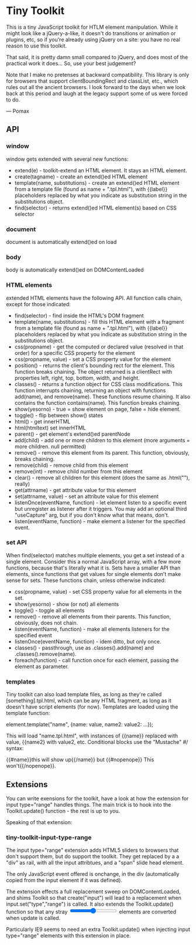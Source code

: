 Tiny Toolkit
============

This is a tiny JavaScript toolkit for HTLM element manipulation.
While it might look like a jQuery-a-like, it doesn't do transitions
or animation or plugins, etc, so if you're already using jQuery
on a site: you have no real reason to use this toolkit.

That said, it is pretty damn small compared to jQuery, and does 
most of the practical work it does... So, use your best judgement?

Note that I make no pretenses at backward compatibility.
This library is only for browsers that support clientBoundingRect
and classList, etc., which rules out all the ancient browsers. I
look forward to the days when we look back at this period and
laugh at the legacy support some of us were forced to do.

— Pomax

API
---

### window

window gets extended with several new functions:

  * extend(e) - toolkit-extend an HTML element. It stays an HTML element.
  * create(tagname) - create an extend()ed HTML element
  * template(name, substitutions) - create an extend()ed HTML element from
                                   a template file (found as name + ".tpl.html"),
                                   with {{label}} placeholders replaced by
                                   what you indicate as substitution string
                                   in the substitutions object.
  * find(selector) - returns extend()ed HTML element(s) based on CSS selector

### document

document is automatically extend()ed on load

### body

body is automatically extend()ed on DOMContentLoaded

### HTML elements

extended HTML elements have the following API. All function calls chain,
except for those indicated:

  * find(selector) - find inside the HTML's DOM fragment
  * template(name, substitutions) - fill this HTML element with a fragment from
                                    a template file (found as name + ".tpl.html"),
                                    with {{label}} placeholders replaced by
                                    what you indicate as substitution string
                                    in the substitutions object.
  * css(propname) - get the computed or declared value (resolved in that order)
                    for a specific CSS property for the element
  * css(propname, value) - set a CSS property value for the element
  * position() - returns the client's bounding rect for the element. This function
                 breaks chaining. The object returned is a clientRect with properties
                 left, right, top, bottom, width, and height.
  * classes() - returns a function object for CSS class modifications. This function
                interrupts chaining, returning an object with functions add(name),
                and remove(name). These functions resume chaining. It also contains
                the function contains(name). This function breaks chaining.
  * show(yesorno) - true = show element on page, false = hide element.
  * toggle() - flip between show() states
  * html() - get innerHTML
  * html(htmltext) set innerHTML
  * parent() - get element's extend()ed parentNode
  * add(child) - add one or more children to this element (more arguments = more children. null permitted)
  * remove() - remove this element from its parent. This function, obviously, breaks chaining.
  * remove(child) - remove child from this element
  * remove(int) - remove child number <int> from this element
  * clear() - remove all children for this element (does the same as .html(""), really)
  * get(attrname) - get attribute value for this element
  * set(attrname, value) - set an attribute value for this element
  * listenOnce(eventName, function) - let element listen to a specific event
                                      but unregister as listener after it triggers.
                                      You may add an optional third "useCapture" arg,
                                      but if you don't know what that means, don't.
  * listen(eventName, function) - make element a listener for the specified event.


### set API

When find(selector) matches multiple elements, you get a set instead of a single
element. Consider this a normal JavaScript array, with a few more functions,
because that's literally what it is. Sets have a smaller API than elements, since
functions that get values for single elements don't make sense for sets. These
functions chain, unless otherwise indicated:

  * css(propname, value) - set CSS property value for all elements in the set.
  * show(yesorno) - show (or not) all elements
  * toggle() - toggle all elements
  * remove() - remove all elements from their parents. This function, obviously, does not chain.
  * listen(eventName, function) - make all elements listeners for the specified event
  * listenOnce(eventName, function) - idem ditto, but only once.
  * classes() - passthrough, use as .classes().add(name) and .classes().remove(name).
  * foreach(function) - call function once for each element, passing the element as parameter. 


### templates

Tiny toolkit can also load template files, as long as they're called [something].tpl.html,
which can be any HTML fragment, as long as it doesn't have script elements (for now).
Templates are loaded using the template function:

  element.template("name", {name: value, name2: value2: ...});

This will load "name.tpl.html", with instances of {{name}} replaced with value,
{{name2} with value2, etc. Conditional blocks use the "Mustache" #/ syntax:

  {{#name}}this will show up{{/name}} but {{#nopenope}} This won't{{/nopenope}}.


Extensions
----------

You can write exensions for the toolkit, have a look at how
the extension for input type="range" handles things. The main
trick is to hook into the Toolkit.update() function - the rest
is up to you.

Speaking of that extension:

### tiny-toolkit-input-type-range

The input type="range" extension adds HTML5 sliders to browsers
that don't support them, but do support the toolkit. They get
replaced by a a "div" as rail, with all the input attribtues,
and a "span" slide head element.

The only JavaScript event offered is onchange, in the div
(automatically copied from the input element if it was defined).

The extension effects a full replacement sweep on DOMContentLoaded,
and shims Toolkit so that create("input") will lead to a replacement
when input.set("type","range") is called. It also extends the
Toolkit.update() function so that any stray <input type="range">
elements are converted when update is called.

Particularly IE9 seems to need an extra Toolkit.update() when
injecting input type="range" elements with this extension in place.
